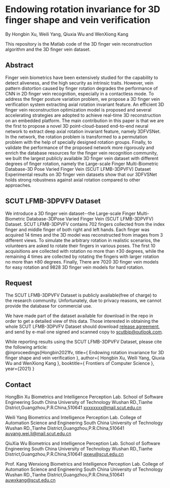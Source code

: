 # Endowing rotation invariance for 3D finger shape and vein verification
By Hongbin Xu, Weili Yang, Qiuxia Wu and WenXiong Kang

This repository is the Matlab code of the 3D finger vein reconstruction algorithm and the 3D finger vein dataset.

## Abstract
Finger vein biometrics have been extensively studied for the capability to detect aliveness, and the high security as intrinsic traits.
However, vein pattern distortion caused by finger rotation degrades the performance of CNN in 2D finger vein recognition, especially in a contactless mode.
To address the finger posture variation problem, we propose a 3D finger vein verification system extracting axial rotation invariant feature.
An efficient 3D finger vein reconstruction optimization model is proposed and several accelerating strategies are adopted to achieve real-time 3D reconstruction on an embedded platform.
The main contribution in this paper is that we are the first to propose a novel 3D point-cloud-based end-to-end neural network to extract deep axial rotation invariant feature, namely 3DFVSNet.
In the network, the rotation problem is transformed to a permutation problem with the help of specially designed rotation groups.
Finally, to validate the performance of the proposed network more rigorously and enrich the database resources for the finger vein recognition community, we built the largest publicly available 3D finger vein dataset with different degrees of finger rotation, namely the Large-scale Finger Multi-Biometric Database-3D Pose Varied Finger Vein (SCUT LFMB-3DPVFV) Dataset Experimental results on 3D finger vein datasets show that our 3DFVSNet holds strong robustness against axial rotation compared to other approaches.

## SCUT LFMB-3DPVFV Dataset
We introduce a 3D finger vein dataset--the Large-scale Finger Multi-Biometric Database-3DPose Varied Finger Vein (SCUT LFMB-3DPVFV) Dataset.
SCUT LFMB-3DPVFV contains 702 fingers collected from the index finger and middle finger of both right and left hands. Each finger was acquired 14 times and the 3D model was reconstructed from images from 3 different views. To simulate the arbitrary rotation in realistic scenarios, the volunteers are asked to rotate their fingers in various poses. The first 10 acquisitions are collected with rotation no more than ±30 degrees, while the remaining 4 times are collected by rotating the fingers with larger rotation no more than ±80 degrees. Finally, There are 7020 3D finger vein models for easy rotation and 9828 3D finger vein models for hard rotation.

## Request
The SCUT LFMB-3DPVFV Dataset is publicly available(free of charge) to the research community. Unfortunately, due to privacy reasons, we cannot provide the database for commercial use.

We have made part of the dataset available for download in the repo in order to get a detailed view of this data. Those interested in obtaining the whole SCUT LFMB-3DPVFV Dataset should download [release agreement](https://github.com/BIP-Lab/SCUT--SFVD/blob/master/SCUT%20FV%20Presentation%20Attack%20Database%20Release%20Agreement.pdf), and send by e-mail one signed and scanned copy to scutbip@outlook.com.


While reporting results using the SCUT LFMB-3DPVFV Dataset, please cite the following article:  
@inproceedings{Hongbin2021fv,
  title={ Endowing rotation invariance for 3D finger shape and vein verification },
  author={ Hongbin Xu, Weili Yang, Qiuxia Wu and WenXiong Kang },
  booktitle={ Frontiers of Computer Science },
  year={2021}
}


## Contact
HongBin Xu 
Biometrics and Intelligence Perception Lab.
School of Software Engineering
South China University of Technology
Wushan RD.,Tianhe District,Guangzhou,P.R.China,510641
xxxxxxxx@mail.scut.edu.cn

Weili Yang
Biometrics and Intelligence Perception Lab.
College of Automation Science and Engineering
South China University of Technology
Wushan RD.,Tianhe District,Guangzhou,P.R.China,510641
auyang.wei.li@mail.scut.edu.cn

QiuXia Wu 
Biometrics and Intelligence Perception Lab.
School of Software Engineering
South China University of Technology
Wushan RD.,Tianhe District,Guangzhou,P.R.China,510641
qxwu@scut.edu.cn

Prof. Kang Wenxiong
Biometrics and Intelligence Perception Lab.
College of Automation Science and Engineering
South China University of Technology
Wushan RD.,Tianhe District,Guangzhou,P.R.China,510641
auwxkang@scut.edu.cn

